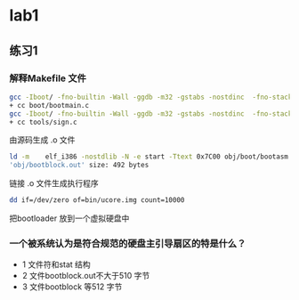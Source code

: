 # lab1
## 练习1
### 解释Makefile 文件
```bash
gcc -Iboot/ -fno-builtin -Wall -ggdb -m32 -gstabs -nostdinc  -fno-stack-protector -Ilibs/ -Os -nostdinc -c boot/bootasm.S -o obj/boot/bootasm.o
+ cc boot/bootmain.c
gcc -Iboot/ -fno-builtin -Wall -ggdb -m32 -gstabs -nostdinc  -fno-stack-protector -Ilibs/ -Os -nostdinc -c boot/bootmain.c -o obj/boot/bootmain.o
+ cc tools/sign.c

```

由源码生成 .o 文件

```bash
ld -m    elf_i386 -nostdlib -N -e start -Ttext 0x7C00 obj/boot/bootasm.o obj/boot/bootmain.o -o obj/bootblock.o
'obj/bootblock.out' size: 492 bytes

```

链接 .o 文件生成执行程序

```bash
dd if=/dev/zero of=bin/ucore.img count=10000
```
把bootloader 放到一个虚拟硬盘中




### 一个被系统认为是符合规范的硬盘主引导扇区的特是什么？
- 1 文件符和stat 结构
- 2 文件bootblock.out不大于510 字节
- 3 文件bootblock 等512 字节